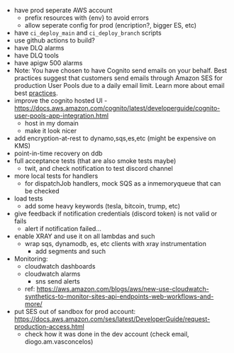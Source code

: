 - have prod seperate AWS account
  - prefix resources with {env} to avoid errors
  - allow seperate config for prod (encription?, bigger ES, etc)
- have `ci_deploy_main` and `ci_deploy_branch` scripts
- use github actions to build?
- have DLQ alarms
- have DLQ tools
- have apigw 500 alarms
- Note: You have chosen to have Cognito send emails on your behalf. Best practices suggest that customers send emails through Amazon SES for production User Pools due to a daily email limit. Learn more about email best [practices](https://docs.aws.amazon.com/cognito/latest/developerguide/signing-up-users-in-your-app.html).
- improve the cognito hosted UI - https://docs.aws.amazon.com/cognito/latest/developerguide/cognito-user-pools-app-integration.html
  - host in my domain
  - make it look nicer
- add encryption-at-rest to dynamo,sqs,es,etc (might be expensive on KMS)
- point-in-time recovery on ddb
- full acceptance tests (that are also smoke tests maybe)
  - twit, and check notification to test discord channel
- more local tests for handlers
  - for dispatchJob handlers, mock SQS as a inmemoryqueue that can be checked
- load tests
  - add some heavy keywords (tesla, bitcoin, trump, etc)
- give feedback if notification credentials (discord token) is not valid or fails
  - alert if notification failed...
- enable XRAY and use it on all lambdas and such
  - wrap sqs, dynamodb, es, etc clients with xray instrumentation
    - add segments and such
- Monitoring:
  - cloudwatch dashboards
  - cloudwatch alarms
    - sns send alerts
  - ref: https://aws.amazon.com/blogs/aws/new-use-cloudwatch-synthetics-to-monitor-sites-api-endpoints-web-workflows-and-more/
- put SES out of sandbox for prod account: https://docs.aws.amazon.com/ses/latest/DeveloperGuide/request-production-access.html
  - check how it was done in the dev account (check email, diogo.am.vasconcelos)
